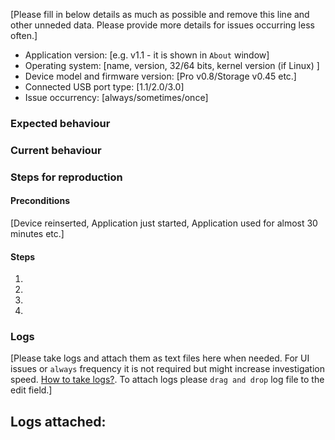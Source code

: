 [Please fill in below details as much as possible and remove this line and other unneded data. Please provide more details for issues occurring less often.]

- Application version: [e.g. v1.1 - it is shown in `About` window]
- Operating system: [name, version, 32/64 bits, kernel version (if Linux) ]
- Device model and firmware version: [Pro v0.8/Storage v0.45 etc.]
- Connected USB port type: [1.1/2.0/3.0]
- Issue occurrency: [always/sometimes/once]

### Expected behaviour

### Current behaviour

### Steps for reproduction

#### Preconditions
[Device reinserted, Application just started, Application used for almost 30 minutes etc.]

#### Steps
1. 
2. 
3. 
4. 

### Logs
[Please take logs and attach them as text files here when needed. For UI issues or `always` frequency it is not required but might increase investigation speed. [How to take logs?](https://github.com/Nitrokey/nitrokey-app/wiki/How-to-take-logs-in-Nitrokey-App-v1.1). To attach logs please `drag and drop` log file to the edit field.]

Logs attached: 
- 
